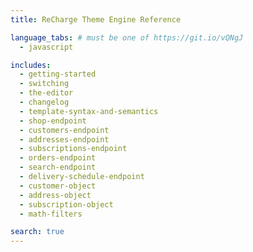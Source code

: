 ```yaml
---
title: ReCharge Theme Engine Reference

language_tabs: # must be one of https://git.io/vQNgJ
  - javascript

includes:
  - getting-started
  - switching
  - the-editor
  - changelog
  - template-syntax-and-semantics
  - shop-endpoint
  - customers-endpoint
  - addresses-endpoint
  - subscriptions-endpoint
  - orders-endpoint
  - search-endpoint
  - delivery-schedule-endpoint
  - customer-object
  - address-object
  - subscription-object
  - math-filters

search: true
---
```

